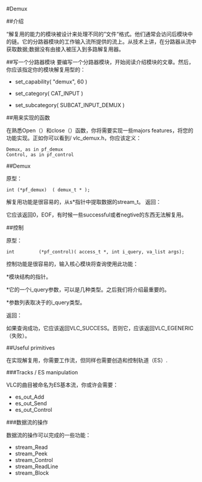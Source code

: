 #Demux

##介绍

“解复用的能力的模块被设计来处理不同的”文件“格式。他们通常会访问后模块中的链。它的分路器模块的工作输入流所提供的流上。从技术上讲，在分路器从流中获取数据;数据没有由接入被压入到多路解复用器。

##写一个分路器模块
要编写一个分路器模块，开始阅读介绍模块的文章。然后，你应该指定你的模块解复用型的：

*  set_capability( "demux", 60 )

*  set_category( CAT_INPUT )

*  set_subcategory( SUBCAT_INPUT_DEMUX )

##用来实现的函数

在熟悉Open（）和close（）函数，你将需要实现一些majors features，将您的功能实现。正如你可以看到/ vlc_demux.h，你应该定义：

    Demux, as in pf_demux
    Control, as in pf_control 

##Demux

原型：

    int (*pf_demux)  ( demux_t * ); 

解复用功能是很容易的，从s*指针中提取数据的stream_t。
返回：

它应该返回0，EOF，有时候一些successful或者negtive的东西无法解复用。

##控制

原型：

    int         (*pf_control)( access_t *, int i_query, va_list args);

控制功能是很容易的，输入核心模块将查询使用此功能：

*模块结构的指针。

*它的一个i_query参数，可以是几种类型。之后我们将介绍最重要的。

*参数列表取决于的i_query类型。

返回：

如果查询成功，它应该返回VLC_SUCCESS。否则它，应该返回VLC_EGENERIC（失败）。

##Useful primitives

在实现解复用，你需要工作流，但同样也需要创造和控制轨道（ES）.

###Tracks / ES manipulation 

VLC的曲目被命名为ES基本流，你或许会需要：

*  es_out_Add
*  es_out_Send
*  es_out_Control 

###数据流的操作

数据流的操作可以完成的一些功能：

*  stream_Read
*   stream_Peek
*  stream_Control
*  stream_ReadLine
*  stream_Block 




 
 


